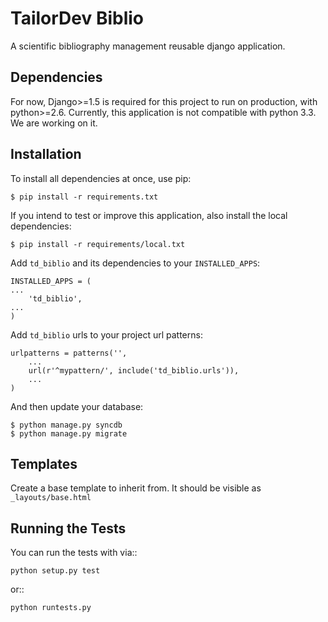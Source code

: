 TailorDev Biblio
================

A scientific bibliography management reusable django application.

## Dependencies

For now, Django>=1.5 is required for this project to run on production, with python>=2.6. Currently, this application is not compatible with python 3.3. We are working on it.

## Installation

To install all dependencies at once, use pip:

    $ pip install -r requirements.txt

If you intend to test or improve this application, also install the local dependencies:

    $ pip install -r requirements/local.txt

Add `td_biblio` and its dependencies to your `INSTALLED_APPS`:

    INSTALLED_APPS = (
    ...
        'td_biblio',
    ...
    )

Add `td_biblio` urls to your project url patterns:

    urlpatterns = patterns('',
        ...
        url(r'^mypattern/', include('td_biblio.urls')),
        ...
    )

And then update your database:

    $ python manage.py syncdb
    $ python manage.py migrate

## Templates

Create a base template to inherit from. It should be visible as `_layouts/base.html`

## Running the Tests

You can run the tests with via::

    python setup.py test

or::

    python runtests.py
